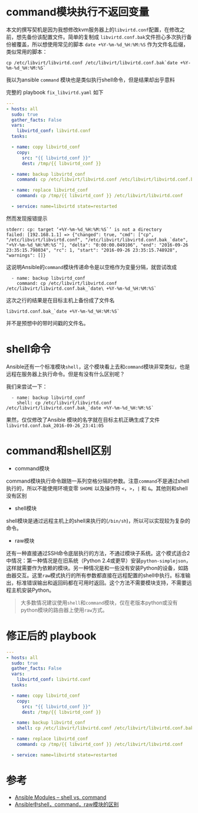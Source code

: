 # command模块执行不返回变量

本文的撰写契机是因为我想修改kvm服务器上的`libvirtd.conf`配置，在修改之前，想先备份该配置文件。简单的复制成 `libvirtd.conf.bak`文件担心多次执行备份被覆盖，所以想使用常见的脚本 `date +%Y-%m-%d_%H:%M:%S` 作为文件名后缀，类似常用的脚本：

```
cp /etc/libvirt/libvirtd.conf /etc/libvirt/libvirtd.conf.bak`date +%Y-%m-%d_%H:%M:%S`
```

我以为ansible `command` 模块也是类似执行shell命令，但是结果却出乎意料

完整的 playbook `fix_libvirtd.yaml` 如下

```yaml
---
- hosts: all
  sudo: true
  gather_facts: False
  vars:
    libvirtd_conf: libvirtd.conf
  tasks:

  - name: copy libvirtd_conf
    copy:
      src: "{{ libvirtd_conf }}"
      dest: /tmp/{{ libvirtd_conf }}

  - name: backup libvirtd_conf
    command: cp /etc/libvirt/libvirtd.conf /etc/libvirt/libvirtd.conf.bak_`date +%Y-%m-%d_%H:%M:%S`

  - name: replace libvirtd_conf
    command: cp /tmp/{{ libvirtd_conf }} /etc/libvirt/libvirtd.conf

  - service: name=libvirtd state=restarted
```

然而发现报错提示

```
stderr: cp: target ‘+%Y-%m-%d_%H:%M:%S`’ is not a directory
failed: [192.168.1.1] => {"changed": true, "cmd": ["cp", "/etc/libvirt/libvirtd.conf", "/etc/libvirt/libvirtd.conf.bak_`date", "+%Y-%m-%d_%H:%M:%S`"], "delta": "0:00:00.049106", "end": "2016-09-26 23:35:15.798034", "rc": 1, "start": "2016-09-26 23:35:15.748928", "warnings": []}
```

这说明Ansible的`command`模块传递命令是以空格作为变量分隔，就尝试改成

```
  - name: backup libvirtd_conf
    command: cp /etc/libvirt/libvirtd.conf /etc/libvirt/libvirtd.conf.bak_`date\ +%Y-%m-%d_%H:%M:%S`
```

这次之行的结果是在目标主机上备份成了文件名

```
libvirtd.conf.bak_`date +%Y-%m-%d_%H:%M:%S`
```

并不是预想中的带时间戳的文件名。

# shell命令

Ansible还有一个标准模块`shell`，这个模块看上去和`command`模块非常类似，也是远程在服务器上执行命令。但是有没有什么区别呢？

我们来尝试一下：

```
  - name: backup libvirtd_conf
    shell: cp /etc/libvirt/libvirtd.conf /etc/libvirt/libvirtd.conf.bak_`date +%Y-%m-%d_%H:%M:%S`
```

果然，仅仅修改了Ansible 模块的名字就在目标主机正确生成了文件 `libvirtd.conf.bak_2016-09-26_23:41:05`

# command和shell区别

* command模块

command模块执行命令跟随一系列空格分隔的参数。注意`command`不是通过shell执行的，所以不能使用环境变零 `SHOME` 以及操作符 `<`，`>`，`|` 和 `&`。其他则和shell没有区别

* shell模块

shell模块是通过远程主机上的shell来执行的(`/bin/sh`)，所以可以实现较为复杂的命令。

* raw模块

还有一种直接通过SSH命令底层执行的方法，不通过模块子系统。这个模式适合2中情况：第一种情况是在旧系统（Python 2.4或更早）安装`python-simplejson`，这样就需要作为依赖的模块。另一种情况是和一些没有安装Python的设备，如路由器交互。这里`raw`模式执行的所有参数都直接在远程配置的shell中执行。标准输出，标准错误输出和返回码都在可用时返回。这个方法不需要模块支持，不需要远程主机安装Python。

> 大多数情况建议使用`shell`和`command`模块，仅在老版本python或没有python模块的路由器上使用`raw`方式。

# 修正后的 playbook

```yaml
---
- hosts: all
  sudo: true
  gather_facts: False
  vars:
    libvirtd_conf: libvirtd.conf
  tasks:

  - name: copy libvirtd_conf
    copy:
      src: "{{ libvirtd_conf }}"
      dest: /tmp/{{ libvirtd_conf }}

  - name: backup libvirtd_conf
    shell: cp /etc/libvirt/libvirtd.conf /etc/libvirt/libvirtd.conf.bak_`date +%Y-%m-%d_%H:%M:%S`

  - name: replace libvirtd_conf
    command: cp /tmp/{{ libvirtd_conf }} /etc/libvirt/libvirtd.conf

  - service: name=libvirtd state=restarted
```

# 参考

* [Ansible Modules – shell vs. command](https://blog.confirm.ch/ansible-modules-shell-vs-command/)
* [Ansible中shell，command，raw模块的区别](https://my.oschina.net/mesopotamia/blog/490272)